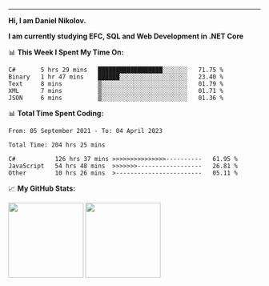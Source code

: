 ---
**Hi, I am Daniel Nikolov.**

**I am currently studying EFC, SQL and Web Development in .NET Core**

📊 **This Week I Spent My Time On:**
<!--START_SECTION:wakaweekly-->

```text
C#       5 hrs 29 mins   ██████████████████░░░░░░░   71.75 %
Binary   1 hr 47 mins    ██████░░░░░░░░░░░░░░░░░░░   23.40 %
Text     8 mins          ▒░░░░░░░░░░░░░░░░░░░░░░░░   01.79 %
XML      7 mins          ▒░░░░░░░░░░░░░░░░░░░░░░░░   01.71 %
JSON     6 mins          ▒░░░░░░░░░░░░░░░░░░░░░░░░   01.36 %
```

<!--END_SECTION:wakaweekly-->

📊 **Total Time Spent Coding:**
<!--START_SECTION:waka-->

```text
From: 05 September 2021 - To: 04 April 2023

Total Time: 204 hrs 25 mins

C#           126 hrs 37 mins >>>>>>>>>>>>>>>----------   61.95 %
JavaScript   54 hrs 48 mins  >>>>>>>------------------   26.81 %
Other        10 hrs 26 mins  >------------------------   05.11 %
```

<!--END_SECTION:waka-->

📈 **My GitHub Stats:**

<p>
  <img height="150em" src="https://github-readme-stats.vercel.app/api?username=NikolovDaniel&show_icons=true&hide_border=true&&count_private=true&include_all_commits=true" />
  <img height="150em" src="https://github-readme-stats.vercel.app/api/top-langs/?username=NikolovDaniel&exclude_repo=KNN-Image-Classification&show_icons=true&hide_border=true&layout=compact&langs_count=8s"/>
</p>

